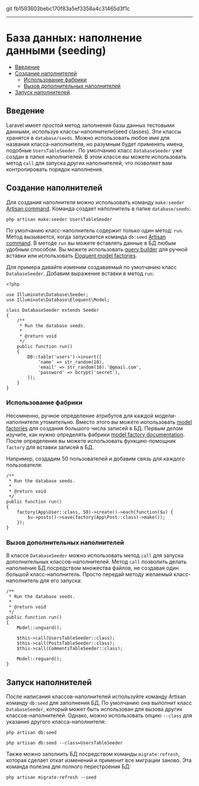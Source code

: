 git fb1593603bebc170f83a5ef3358a4c31465d3f1c

---

# База данных: наполнение данными (seeding)

- [Введение](#introduction)
- [Создание наполнителей](#writing-seeders)
    - [Использование фабрики](#using-model-factories)
    - [Вызов дополнительных наполнителей](#calling-additional-seeders)
- [Запуск наполнителей](#running-seeders)

<a name="introduction"></a>
## Введение

Laravel имеет простой метод заполнения базы данных тестовыми данными, используя классы-наполнители(seed classes). Эти классы хранятся в `database/seeds`. Можно использовать любое имя для названия класса-наполнителя, но разумным будет применять имена, подобные `UsersTableSeeder`. По умолчанию класс `DatabaseSeeder` уже создан в папке наполнителей. В этом классе вы можете использовать метод `call` для запуска других наполнителей, что позволяет вам контролировать порядок наполнения.

<a name="writing-seeders"></a>
## Создание наполнителей

Для создания наполнителя можно использовать команду `make:seeder` [Artisan command](/docs/{{version}}/artisan). Команда создает наполнитель в папке `database/seeds`:

    php artisan make:seeder UsersTableSeeder

По умолчанию класс-наполнитель содержит только один метод: `run`. Метод вызывается, когда запускается команда `db:seed` [Artisan command](/docs/{{version}}/artisan). В методе `run` вы можете вставлять данные в БД любым удобным способом. Вы можете использовать [query builder](/docs/{{version}}/queries) для ручной вставки или использовать [Eloquent model factories](/docs/{{version}}/testing#model-factories).

Для примера давайте изменим создаваемый по умолчанию класс `DatabaseSeeder`. Добавим выражение вставки в метод `run`:

    <?php

    use Illuminate\Database\Seeder;
    use Illuminate\Database\Eloquent\Model;

    class DatabaseSeeder extends Seeder
    {
        /**
         * Run the database seeds.
         *
         * @return void
         */
        public function run()
        {
            DB::table('users')->insert([
                'name' => str_random(10),
                'email' => str_random(10).'@gmail.com',
                'password' => bcrypt('secret'),
            ]);
        }
    }

<a name="using-model-factories"></a>
### Использование фабрики

Несомненно, ручное определение атрибутов для каждой модели-наполнителя утомительно. Вместо этого вы можете использовать [model factories](/docs/{{version}}/testing#model-factories) для создания
большого числа записей в БД. Первым делом изучите, как нужно определять фабрики [model factory documentation](/docs/{{version}}/testing#model-factories). После определения вы можете использовать функцию-помощник `factory` для вставки записей в БД.

Например, создадим 50 пользователей и добавим связь для каждого пользователя:

    /**
     * Run the database seeds.
     *
     * @return void
     */
    public function run()
    {
        factory(App\User::class, 50)->create()->each(function($u) {
            $u->posts()->save(factory(App\Post::class)->make());
        });
    }

<a name="calling-additional-seeders"></a>
### Вызов дополнительных наполнителей

В классе `DatabaseSeeder` можно использовать метод `call` для запуска дополнительных классов-наполнителей. Метод `call` позволить делать наполнение БД посредством множества файлов, не создавая один большой класс-наполнитель. Просто передай методу желаемый класс-наполнитель для его запуска:

    /**
     * Run the database seeds.
     *
     * @return void
     */
    public function run()
    {
        Model::unguard();

        $this->call(UsersTableSeeder::class);
        $this->call(PostsTableSeeder::class);
        $this->call(CommentsTableSeeder::class);
        
        Model::reguard();
    }

<a name="running-seeders"></a>
## Запуск наполнителей

После написания классов-наполнителей используйте команду Artisan команду `db:seed` для заполнения БД. По умолчанию она выполнит класс `DatabaseSeeder`, который может быть использован для вызова других  классов-наполнителей. Однако, можно использовать опцию `--class` для указания другого класса-наполнителя:

    php artisan db:seed

    php artisan db:seed --class=UsersTableSeeder

Также можно заполнить БД посредством команды `migrate:refresh`, которая сделает откат изменений и применит все миграции заново. Эта команда полезна для полного перестроения БД:

    php artisan migrate:refresh --seed
